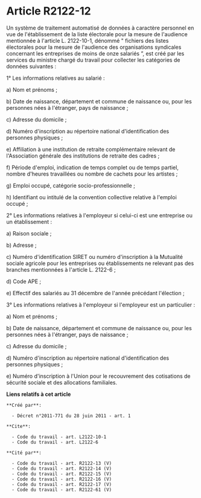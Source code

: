 # Article R2122-12

Un système de traitement automatisé de données à caractère personnel en vue de l'établissement de la liste électorale pour la
mesure de l'audience mentionnée à l'article L. 2122-10-1, dénommé " fichiers des listes électorales pour la mesure de
l'audience des organisations syndicales concernant les entreprises de moins de onze salariés ”, est créé par les services du
ministre chargé du travail pour collecter les catégories de données suivantes : 

1° Les informations relatives au salarié : 

a) Nom et prénoms ; 

b) Date de naissance, département et commune de naissance ou, pour les personnes nées à l'étranger, pays de naissance ; 

c) Adresse du domicile ; 

d) Numéro d'inscription au répertoire national d'identification des personnes physiques ; 

e) Affiliation à une institution de retraite complémentaire relevant de l'Association générale des institutions de retraite
des cadres ; 

f) Période d'emploi, indication de temps complet ou de temps partiel, nombre d'heures travaillées ou nombre de cachets pour
les artistes ; 

g) Emploi occupé, catégorie socio-professionnelle ; 

h) Identifiant ou intitulé de la convention collective relative à l'emploi occupé ; 

2° Les informations relatives à l'employeur si celui-ci est une entreprise ou un établissement : 

a) Raison sociale ; 

b) Adresse ; 

c) Numéro d'identification SIRET ou numéro d'inscription à la Mutualité sociale agricole pour les entreprises ou
établissements ne relevant pas des branches mentionnées à l'article L. 2122-6 ; 

d) Code APE ; 

e) Effectif des salariés au 31 décembre de l'année précédant l'élection ; 

3° Les informations relatives à l'employeur si l'employeur est un particulier : 

a) Nom et prénoms ; 

b) Date de naissance, département et commune de naissance ou, pour les personnes nées à l'étranger, pays de naissance ; 

c) Adresse du domicile ; 

d) Numéro d'inscription au répertoire national d'identification des personnes physiques ; 

e) Numéro d'inscription à l'Union pour le recouvrement des cotisations de sécurité sociale et des allocations familiales.

**Liens relatifs à cet article**

	**Créé par**:

	  - Décret n°2011-771 du 28 juin 2011 - art. 1

	**Cite**:

	  - Code du travail - art. L2122-10-1
	  - Code du travail - art. L2122-6

	**Cité par**:

	  - Code du travail - art. R2122-13 (V)
	  - Code du travail - art. R2122-14 (V)
	  - Code du travail - art. R2122-15 (V)
	  - Code du travail - art. R2122-16 (V)
	  - Code du travail - art. R2122-17 (V)
	  - Code du travail - art. R2122-61 (V)
